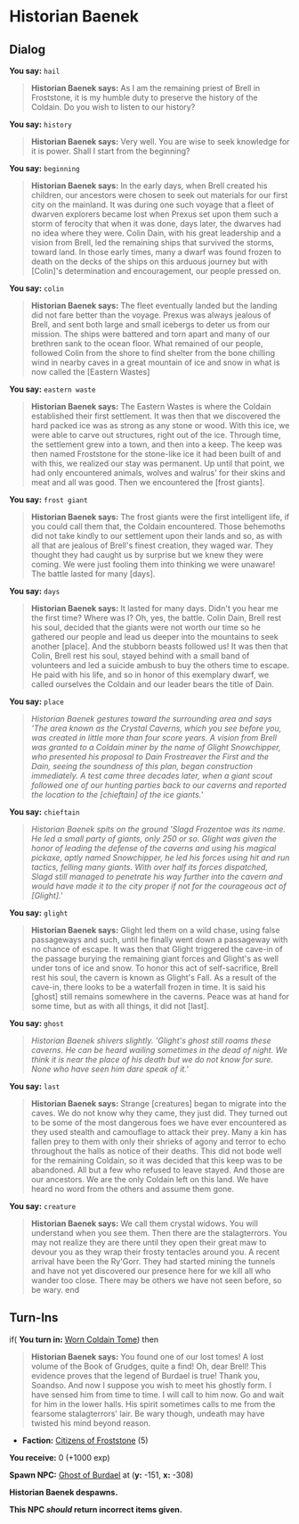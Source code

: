 # Historian Baenek
## Dialog

**You say:** `hail`



>**Historian Baenek says:** As I am the remaining priest of Brell in Froststone, it is my humble duty to preserve the history of the Coldain.  Do you wish to listen to our history?

**You say:** `history`



>**Historian Baenek says:** Very well.  You are wise to seek knowledge for it is power.  Shall I start from the beginning?

**You say:** `beginning`



>**Historian Baenek says:** In the early days, when Brell created his children, our ancestors were chosen to seek out materials for our first city on the mainland.  It was during one such voyage that a fleet of dwarven explorers became lost when Prexus set upon them such a storm of ferocity that when it was done, days later, the dwarves had no idea where they were.  Colin Dain, with his great leadership and a vision from Brell, led the remaining ships that survived the storms, toward land.  In those early times, many a dwarf was found frozen to death on the decks of the ships on this arduous journey but with [Colin]'s determination and encouragement, our people pressed on.

**You say:** `colin`



>**Historian Baenek says:** The fleet eventually landed but the landing did not fare better than the voyage.  Prexus was always jealous of Brell, and sent both large and small icebergs to deter us from our mission.  The ships were battered and torn apart and many of our brethren sank to the ocean floor.  What remained of our people, followed Colin from the shore to find shelter from the bone chilling wind in nearby caves in a great mountain of ice and snow in what is now called the [Eastern Wastes]

**You say:** `eastern waste`



>**Historian Baenek says:** The Eastern Wastes is where the Coldain established their first settlement.  It was then that we discovered the hard packed ice was as strong as any stone or wood.   With this ice, we were able to carve out structures, right out of the ice.  Through time, the settlement grew into a town, and then into a keep.  The keep was then named Froststone for the stone-like ice it had been built of and with this, we realized our stay was permanent.  Up until that point, we had only encountered animals, wolves and walrus' for their skins and meat and all was good.   Then we encountered the [frost giants].

**You say:** `frost giant`



>**Historian Baenek says:** The frost giants were the first intelligent life, if you could call them that, the Coldain encountered.  Those behemoths did not take kindly to our settlement upon their lands and so, as with all that are jealous of Brell's finest creation, they waged war.  They thought they had caught us by surprise but we knew they were coming.  We were just fooling them into thinking we were unaware!  The battle lasted for many [days].

**You say:** `days`



>**Historian Baenek says:** It lasted for many days.  Didn't you hear me the first time?  Where was I?  Oh, yes, the battle.  Colin Dain, Brell rest his soul, decided that the giants were not worth our time so he gathered our people and lead us deeper into the mountains to seek another [place].  And the stubborn beasts followed us!  It was then that Colin, Brell rest his soul, stayed behind with a small band of volunteers and led a suicide ambush to buy the others time to escape.  He paid with his life, and so in honor of this exemplary dwarf, we called ourselves the Coldain and our leader bears the title of Dain.

**You say:** `place`



>*Historian Baenek gestures toward the surrounding area and says 'The area known as the Crystal Caverns, which you see before you, was created in little more than four score years.  A vision from Brell was granted to a Coldain miner by the name of Glight Snowchipper, who presented his proposal to Dain Frostreaver the First and the Dain, seeing the soundness of this plan, began construction immediately.  A test came three decades later, when a giant scout followed one of our hunting parties back to our caverns and reported the location to the [chieftain] of the ice giants.'*

**You say:** `chieftain`



>*Historian Baenek spits on the ground 'Slagd Frozentoe was its name.  He led a small party of giants, only 250 or so.  Glight was given the honor of leading the defense of the caverns and using his magical pickaxe, aptly named Snowchipper, he led his forces using hit and run tactics, felling many giants.  With over half its forces dispatched, Slagd still managed to penetrate his way further into the cavern and would have made it to the city proper if not for the courageous act of [Glight].'*

**You say:** `glight`



>**Historian Baenek says:** Glight led them on a wild chase, using false passageways and such, until he finally went down a passageway with no chance of escape.  It was then that Glight triggered the cave-in of the passage burying the remaining giant forces and Glight's as well under tons of ice and snow.  To honor this act of self-sacrifice, Brell rest his soul, the cavern is known as Glight's Fall.  As a result of the cave-in, there looks to be a waterfall frozen in time.  It is said his [ghost] still remains somewhere in the caverns.  Peace was at hand for some time, but as with all things, it did not [last].

**You say:** `ghost`



>*Historian Baenek shivers slightly. 'Glight's ghost still roams these caverns.  He can be heard wailing sometimes in the dead of night.  We think it is near the place of his death but we do not know for sure.  None who have seen him dare speak of it.'*

**You say:** `last`



>**Historian Baenek says:** Strange [creatures] began to migrate into the caves.  We do not know why they came, they just did.  They turned out to be some of the most dangerous foes we have ever encountered as they used stealth and camouflage to attack their prey.  Many a kin has fallen prey to them with only their shrieks of agony and terror to echo throughout the halls as notice of their deaths.  This did not bode well for the remaining Coldain, so it was decided that this keep was to be abandoned.  All but a few who refused to leave stayed.  And those are our ancestors.  We are the only Coldain left on this land.  We have heard no word from the others and assume them gone.

**You say:** `creature`



>**Historian Baenek says:** We call them crystal widows.  You will understand when you see them.  Then there are the stalagterrors.  You may not realize they are there until they open their great maw to devour you as they wrap their frosty tentacles around you.  A recent arrival have been the Ry'Gorr.  They had started mining the tunnels and have not yet discovered our presence here for we kill all who wander too close.  There may be others we have not seen before, so be wary.
end

## Turn-Ins





if( **You turn in:** [Worn Coldain Tome](/item/18237)) then


>**Historian Baenek says:** You found one of our lost tomes! A lost volume of the Book of Grudges, quite a find! Oh, dear Brell! This evidence proves that the legend of Burdael is true! Thank you, Soandso. And now I suppose you wish to meet his ghostly form. I have sensed him from time to time. I will call to him now. Go and wait for him in the lower halls. His spirit sometimes calls to me from the fearsome stalagterrors' lair. Be wary though, undeath may have twisted his mind beyond reason.


* __Faction:__ [Citizens of Froststone](/faction/460) (5)


 **You receive:** 0 (+1000 exp)


**Spawn NPC:**  [Ghost of Burdael](/npc/121015) at (**y:** -151, **x:** -308)


**Historian Baenek despawns.**

**This NPC *should* return incorrect items given.**
